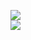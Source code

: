 [![](https://img.shields.io/badge/Made%20With-Github%20Spray-lightgrey.svg?style=for-the-badge&logo=github)](https://github.com/Annihil/github-spray#22866)  
[![](https://i.imgur.com/2DrTn0Z.gif)](https://github.com/Annihil/github-spray)